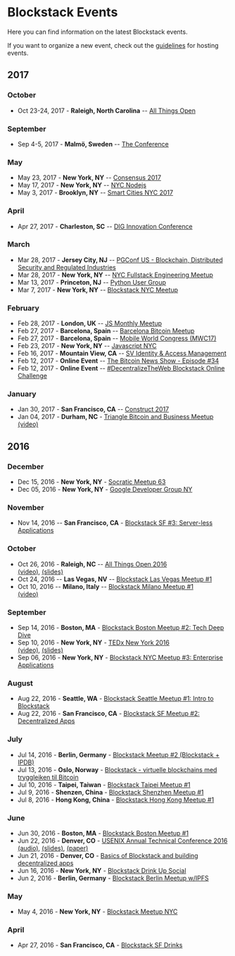 # Blockstack Events

Here you can find information on the latest Blockstack events.

If you want to organize a new event, check out the [guidelines](/events/events-guidelines.md) for hosting events.

## 2017

### October 

* Oct 23-24, 2017 - **Raleigh, North Carolina** -- [All Things Open](https://allthingsopen.org/)

### September 

* Sep 4-5, 2017 - **Malmö, Sweden** -- [The Conference](https://2017.theconference.se/)

### May

* May 23, 2017 - **New York, NY** -- [Consensus 2017](http://www.coindesk.com/events/consensus-2017/)
* May 17, 2017 - **New York, NY** -- [NYC Nodejs](https://www.meetup.com/nodejs/)
* May 3, 2017 - **Brooklyn, NY** -- [Smart Cities NYC 2017](http://smartcitiesnyc.com/)

### April 

* Apr 27, 2017 - **Charleston, SC** -- [DIG Innovation Conference](http://icon.digsouth.com/)

### March 

* Mar 28, 2017 - **Jersey City, NJ** -- [PGConf US - Blockchain, Distributed Security and Regulated Industries](http://pgconf.us/conferences/2017/program/proposals/347)
* Mar 28, 2017 - **New York, NY** -- [NYC Fullstack Engineering Meetup](https://www.meetup.com/Full-Stack-Engineering-Meetup/events/237581031/)
* Mar 13, 2017 - **Princeton, NJ** -- [Python User Group](https://www.meetup.com/pug-ip/events/237749846/)
* Mar 7, 2017 - **New York, NY** -- [Blockstack NYC Meetup](https://www.meetup.com/Blockstack-NYC/events/237769804/)

### February 

* Feb 28, 2017 - **London, UK** -- [JS Monthly Meetup](https://www.meetup.com/js-monthly/events/237604270/)
* Feb 27, 2017 - **Barcelona, Spain** -- [Barcelona Bitcoin Meetup](https://www.meetup.com/bitcoin-barcelona/events/237576633/)
* Feb 27, 2017 - **Barcelona, Spain** -- [Mobile World Congress (MWC17)](https://www.mobileworldcongress.com/session/the-disruptive-impact-of-blockchain/)
* Feb 23, 2017 - **New York, NY** -- [Javascript NYC](https://www.meetup.com/JavaScript-New-York-City/events/237458699/)
* Feb 16, 2017 - **Mountain View, CA** -- [SV Identity & Access Management](https://www.meetup.com/Silicon-Valley-IAM-User-Group/events/236979278/)
* Feb 12, 2017 - **Online Event** -- [The Bitcoin News Show - Episode #34](https://www.youtube.com/watch?v=yUOnFf8-XBY)
* Feb 12, 2017 - **Online Event** -- [#DecentralizeTheWeb Blockstack Online Challenge](https://www.eventbrite.com/e/decentralizetheweb-challenge-tickets-31190551780)

### January

* Jan 30, 2017 - **San Francisco, CA** -- [Construct 2017](http://www.coindesk.com/events/construct-2017/videos/)
* Jan 04, 2017 - **Durham, NC** - [Triangle Bitcoin and Business Meetup](https://www.meetup.com/Triangle-Bitcoin-Business-Meetup/events/235441866/)<br>[(video)](https://www.youtube.com/watch?v=uiEdRn7tM8Y&feature=youtu.be&t=58s)

## 2016 

### December

* Dec 15, 2016 - **New York, NY** - [Socratic Meetup 63](https://www.meetup.com/BitDevsNYC/events/235653277)
* Dec 05, 2016 - **New York, NY** - [Google Developer Group NY](https://www.meetup.com/gdgnyc/events/231372185/)


### November 

* Nov 14, 2016 -- **San Francisco, CA** - [Blockstack SF #3: Server-less Applications](https://www.meetup.com/Blockstack-SF/events/235252455/)

### October 

* Oct 26, 2016 - **Raleigh, NC** -- [All Things Open 2016](https://allthingsopen.org/talk/decentralized-server-less-applications-with-blockstack/)
<br>[(video)](https://www.youtube.com/watch?v=WveXpldGGa8), [(slides)](https://speakerdeck.com/ryanshea/decentralized-server-less-applications-with-blockstack-all-things-open)
* Oct 24, 2016 -- **Las Vegas, NV** -- [Blockstack Las Vegas Meetup #1](https://www.meetup.com/Blockstack-Las-Vegas/events/234923945/)
* Oct 10, 2016 -- **Milano, Italy** -- [Blockstack Milano Meetup #1](https://www.meetup.com/Blockstack-Milano/events/234007109/)<br>[(video)](https://www.youtube.com/watch?v=nSRUTjH9OBQ)

### September

* Sep 14, 2016 - **Boston, MA** - [Blockstack Boston Meetup #2: Tech Deep Dive](https://www.meetup.com/Blockstack-Boston/events/233827167/)
* Sep 10, 2016 - **New York, NY** - [TEDx New York 2016](http://www.tedxnewyork.com/talks/)
<br>[(video)](https://www.youtube.com/watch?v=qtOIh93Hvuw&feature=youtu.be&list=PLvaRUGvjpFS2ciobOlOwMeVKDqO7S9ar6), [(slides)](https://speakerdeck.com/muneeb/building-the-new-internet-tedx-new-york)
* Sep 06, 2016 - **New York, NY** - [Blockstack NYC Meetup #3: Enterprise Applications](http://www.meetup.com/Blockstack-NYC/events/233377415/)

### August

* Aug 22, 2016 - **Seattle, WA** - [Blockstack Seattle Meetup #1: Intro to Blockstack](https://www.meetup.com/Blockstack-Seattle/events/233144759/)
* Aug 22, 2016 - **San Francisco, CA** - [Blockstack SF Meetup #2: Decentralized Apps](http://www.meetup.com/Blockstack-SF/events/233144900/)

### July

* Jul 14, 2016 - **Berlin, Germany** - [Blockstack Meetup #2 (Blockstack + IPDB)](http://www.meetup.com/Blockstack-Berlin/events/232540648/)
* Jul 13, 2016 - **Oslo, Norway** - [Blockstack - virtuelle blockchains med tryggleiken til Bitcoin](http://www.meetup.com/dectechoslo/events/232276736/)
* Jul 10, 2016 - **Taipei, Taiwan** - [Blockstack Taipei Meetup #1](http://www.meetup.com/Blockstack-Taipei/events/232194801/)
* Jul 9, 2016 - **Shenzen, China** - [Blockstack Shenzhen Meetup #1](http://www.meetup.com/Blockstack-Shenzhen/events/232194813/)
* Jul 8, 2016 - **Hong Kong, China** - [Blockstack Hong Kong Meetup #1](http://www.meetup.com/Blockstack-HK/events/232194750/)

### June

* Jun 30, 2016 - **Boston, MA** - [Blockstack Boston Meetup #1](https://www.meetup.com/Blockstack-Boston/events/232082148/)
* Jun 22, 2016 - **Denver, CO** - [USENIX Annual Technical Conference 2016](https://www.usenix.org/conference/atc16/technical-sessions/presentation/ali)
<br>[(audio)](https://www.usenix.org/conference/atc16/technical-sessions/presentation/ali),
[(slides)](https://www.usenix.org/sites/default/files/conference/protected-files/atc16_slides_ali.pdf),
[(paper)](https://www.usenix.org/system/files/conference/atc16/atc16_paper-ali.pdf)
* Jun 21, 2016 - **Denver, CO** - [Basics of Blockstack and building decentralized apps](http://www.meetup.com/Blockstack-Denver/events/231996263/)
* Jun 16, 2016 - **New York, NY** - [Blockstack Drink Up Social](http://www.meetup.com/Blockstack-NYC/events/231699366/)
* Jun 2, 2016 - **Berlin, Germany** - [Blockstack Berlin Meetup w/IPFS](http://www.meetup.com/Blockstack-Berlin/events/231428283/)

### May

* May 4, 2016 - **New York, NY** - [Blockstack Meetup NYC](http://www.meetup.com/Blockstack-NYC/events/230401990/)

### April

* Apr 27, 2016 - **San Francisco, CA** - [Blockstack SF Drinks](http://www.meetup.com/Blockstack-SF/events/230643540/)
